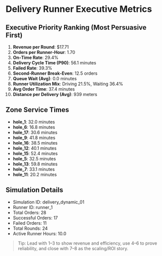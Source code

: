 # Delivery Runner Executive Metrics

## Executive Priority Ranking (Most Persuasive First)
1. **Revenue per Round**: $17.71
2. **Orders per Runner‑Hour**: 1.70
3. **On‑Time Rate**: 29.4%
4. **Delivery Cycle Time (P90)**: 56.1 minutes
5. **Failed Rate**: 39.3%
6. **Second‑Runner Break‑Even**: 12.5 orders
7. **Queue Wait (Avg)**: 0.0 minutes
8. **Runner Utilization Mix**: Driving 21.5%, Waiting 36.4%
9. **Avg Order Time**: 37.4 minutes
10. **Distance per Delivery (Avg)**: 939 meters

## Zone Service Times
- **hole_1**: 32.0 minutes
- **hole_6**: 16.8 minutes
- **hole_17**: 30.6 minutes
- **hole_9**: 41.8 minutes
- **hole_16**: 38.5 minutes
- **hole_12**: 40.1 minutes
- **hole_15**: 52.4 minutes
- **hole_5**: 32.5 minutes
- **hole_13**: 59.8 minutes
- **hole_7**: 33.1 minutes
- **hole_11**: 20.2 minutes


## Simulation Details
- Simulation ID: delivery_dynamic_01
- Runner ID: runner_1
- Total Orders: 28
- Successful Orders: 17
- Failed Orders: 11
- Total Rounds: 24
- Active Runner Hours: 10.0

> Tip: Lead with 1–3 to show revenue and efficiency, use 4–6 to prove reliability, and close with 7–8 as the scaling/ROI story.
